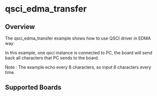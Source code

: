 # qsci_edma_transfer

## Overview
The qsci_edma_transfer example shows how to use QSCI driver in EDMA way:

In this example, one qsci instance is connected to PC,
the board will send back all characters that PC sends to the board.

Note : The example echo every 8 characters, so input 8 characters every time.

## Supported Boards
